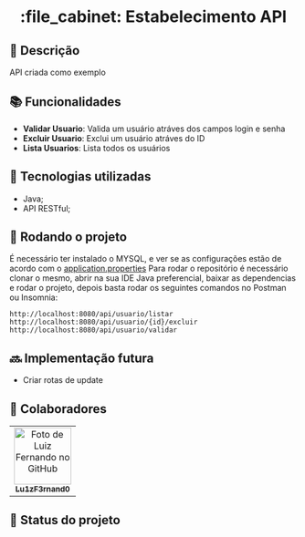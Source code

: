 <h1 align="center">:file_cabinet: Estabelecimento API</h1>

## :memo: Descrição
API criada como exemplo 

## :books: Funcionalidades
* <b>Validar Usuario</b>: Valida um usuário atráves dos campos login e senha
* <b>Excluir Usuario</b>: Exclui um usuário atráves do ID
* <b>Lista Usuarios</b>: Lista todos os usuários

## :wrench: Tecnologias utilizadas
* Java;
* API RESTful;

## :rocket: Rodando o projeto
É necessário ter instalado o MYSQL, e ver se as configurações estão de acordo com o <a href="https://github.com/Lu1zF3rnand0/estabelecimento-api/blob/master/src/main/resources/application.properties">application.properties</a>
Para rodar o repositório é necessário clonar o mesmo, abrir na sua IDE Java preferencial, baixar as dependencias e rodar o projeto,
depois basta rodar os seguintes comandos no Postman ou Insomnia:
```
http://localhost:8080/api/usuario/listar
http://localhost:8080/api/usuario/{id}/excluir
http://localhost:8080/api/usuario/validar
```

## :soon: Implementação futura
* Criar rotas de update

## :handshake: Colaboradores
<table>
  <tr>
    <td align="center">
      <a href="http://github.com/Lu1zF3rnand0">
        <img src="https://avatars.githubusercontent.com/u/56259137?v=4" width="100px;" alt="Foto de Luiz Fernando no GitHub"/><br>
        <sub>
          <b>Lu1zF3rnand0</b>
        </sub>
      </a>
    </td>
  </tr>
</table>

## :dart: Status do projeto
